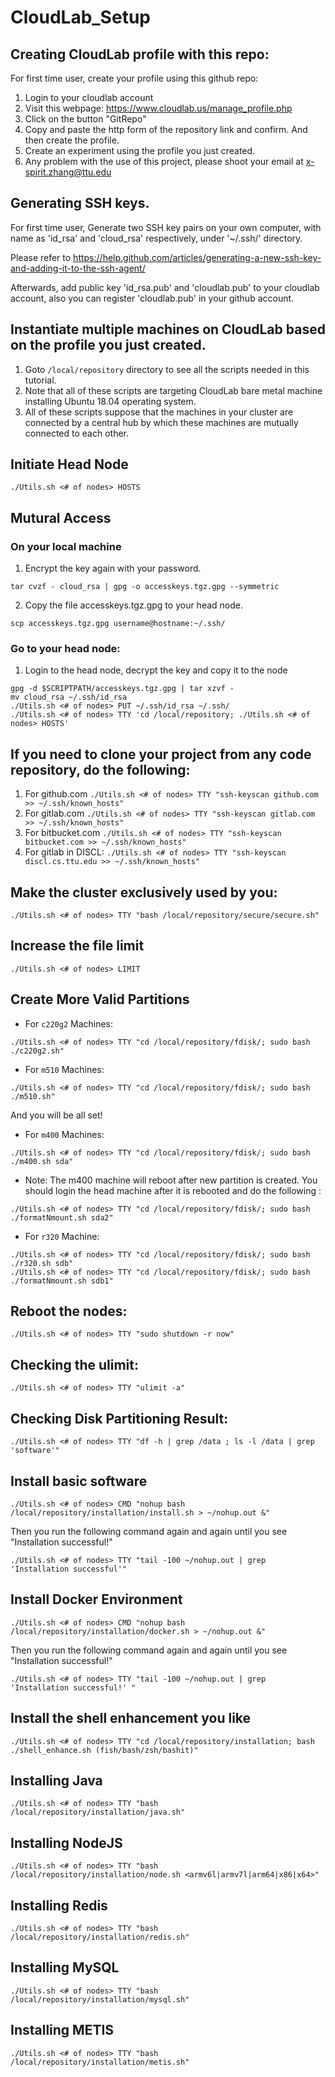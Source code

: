 # CloudLab_Setup

## Creating CloudLab profile with this repo:

For first time user, create your profile using this github repo:

1. Login to your cloudlab account
2. Visit this webpage: https://www.cloudlab.us/manage_profile.php
3. Click on the button "GitRepo"
4. Copy and paste the http form of the repository link and confirm. And then create the profile. 
5. Create an experiment using the profile you just created. 
6. Any problem with the use of this project, please shoot your email at x-spirit.zhang@ttu.edu

## Generating SSH keys.

For first time user, Generate two SSH key pairs on your own computer, with name as 'id_rsa' and 'cloud_rsa' respectively, under '~/.ssh/' directory.

Please refer to https://help.github.com/articles/generating-a-new-ssh-key-and-adding-it-to-the-ssh-agent/

Afterwards, add public key 'id_rsa.pub'  and 'cloudlab.pub' to your cloudlab account, also you can register 'cloudlab.pub' in your github account.

## Instantiate multiple machines on CloudLab based on the profile you just created.
 
  1. Goto `/local/repository` directory to see all the scripts needed in this tutorial. 
  2. Note that all of these scripts are targeting CloudLab bare metal machine installing Ubuntu 18.04 operating system. 
  3. All of these scripts suppose that the machines in your cluster are connected by a central hub by which these machines are mutually connected to each other. 

## Initiate Head Node

```
./Utils.sh <# of nodes> HOSTS
```

## Mutural Access

### On your local machine

 1. Encrypt the key again with your password.
  
```
tar cvzf - cloud_rsa | gpg -o accesskeys.tgz.gpg --symmetric
```

  2. Copy the file accesskeys.tgz.gpg to your head node.
    
```
scp accesskeys.tgz.gpg username@hostname:~/.ssh/
```
    
### Go to your head node:

  1. Login to the head node, decrypt the key and copy it to the node
    
```
gpg -d $SCRIPTPATH/accesskeys.tgz.gpg | tar xzvf -
mv cloud_rsa ~/.ssh/id_rsa
./Utils.sh <# of nodes> PUT ~/.ssh/id_rsa ~/.ssh/
./Utils.sh <# of nodes> TTY 'cd /local/repository; ./Utils.sh <# of nodes> HOSTS'
```

## If you need to clone your project from any code repository, do the following:
  
  1. For github.com ``` ./Utils.sh <# of nodes> TTY "ssh-keyscan github.com >> ~/.ssh/known_hosts" ```
  2. For gitlab.com ``` ./Utils.sh <# of nodes> TTY "ssh-keyscan gitlab.com >> ~/.ssh/known_hosts" ```
  3. For bitbucket.com ``` ./Utils.sh <# of nodes> TTY "ssh-keyscan bitbucket.com >> ~/.ssh/known_hosts" ```
  4. For gitlab in DISCL: ``` ./Utils.sh <# of nodes> TTY "ssh-keyscan discl.cs.ttu.edu >> ~/.ssh/known_hosts" ```
  

## Make the cluster exclusively used by you:

```
./Utils.sh <# of nodes> TTY "bash /local/repository/secure/secure.sh"
```

## Increase the file limit

```
./Utils.sh <# of nodes> LIMIT
```

## Create More Valid Partitions

* For `c220g2` Machines:

```
./Utils.sh <# of nodes> TTY "cd /local/repository/fdisk/; sudo bash ./c220g2.sh"
```

* For `m510` Machines:

```
./Utils.sh <# of nodes> TTY "cd /local/repository/fdisk/; sudo bash ./m510.sh"
```
And you will be all set!

* For `m400` Machines:
```
./Utils.sh <# of nodes> TTY "cd /local/repository/fdisk/; sudo bash ./m400.sh sda"
```

   * Note: The m400 machine will reboot after new partition is created. You should login the head machine after it is rebooted and do the following :
```
./Utils.sh <# of nodes> TTY "cd /local/repository/fdisk/; sudo bash ./formatNmount.sh sda2"
```

* For `r320` Machine:
```
./Utils.sh <# of nodes> TTY "cd /local/repository/fdisk/; sudo bash ./r320.sh sdb"
./Utils.sh <# of nodes> TTY "cd /local/repository/fdisk/; sudo bash ./formatNmount.sh sdb1"
```

## Reboot the nodes:

```
./Utils.sh <# of nodes> TTY "sudo shutdown -r now"
```

## Checking the ulimit:

```
./Utils.sh <# of nodes> TTY "ulimit -a"
```

## Checking Disk Partitioning Result:

```
./Utils.sh <# of nodes> TTY "df -h | grep /data ; ls -l /data | grep 'software'"
```


## Install basic software

```
./Utils.sh <# of nodes> CMD "nohup bash /local/repository/installation/install.sh > ~/nohup.out &"
```
Then you run the following command again and again until you see "Installation successful!"

```
./Utils.sh <# of nodes> TTY "tail -100 ~/nohup.out | grep 'Installation successful'"
```

## Install Docker Environment

```
./Utils.sh <# of nodes> CMD "nohup bash /local/repository/installation/docker.sh > ~/nohup.out &"
```


Then you run the following command again and again until you see "Installation successful!"

```
./Utils.sh <# of nodes> TTY "tail -100 ~/nohup.out | grep 'Installation successful!' "
```

## Install the shell enhancement you like

```
./Utils.sh <# of nodes> TTY "cd /local/repository/installation; bash ./shell_enhance.sh (fish/bash/zsh/bashit)"
```

## Installing Java
```
./Utils.sh <# of nodes> TTY "bash /local/repository/installation/java.sh"
```

## Installing NodeJS
```
./Utils.sh <# of nodes> TTY "bash /local/repository/installation/node.sh <armv6l|armv7l|arm64|x86|x64>"
```

## Installing Redis
```
./Utils.sh <# of nodes> TTY "bash /local/repository/installation/redis.sh"
```

## Installing MySQL
```
./Utils.sh <# of nodes> TTY "bash /local/repository/installation/mysql.sh"
```

## Installing METIS
```
./Utils.sh <# of nodes> TTY "bash /local/repository/installation/metis.sh"
```
